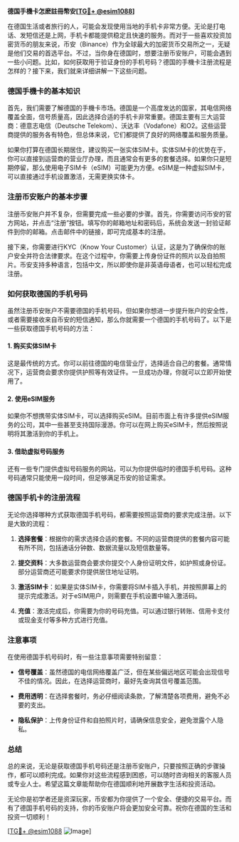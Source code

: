 **德国手機卡怎麽註冊幣安[[TG💪+ @esim1088](https://t.me/s/esim1088)]**

在德国生活或者旅行的人，可能会发现使用当地的手机卡非常方便。无论是打电话、发短信还是上网，手机卡都能提供稳定且快速的服务。而对于一些喜欢投资加密货币的朋友来说，币安（Binance）作为全球最大的加密货币交易所之一，无疑是他们交易的首选平台。不过，当你身在德国时，想要注册币安账户，可能会遇到一些小问题。比如，如何获取用于验证身份的手机号码？德国的手機卡注册流程是怎样的？接下来，我们就来详细讲解一下这些问题。

### 德国手機卡的基本知识

首先，我们需要了解德国的手機卡市场。德国是一个高度发达的国家，其电信网络覆盖全面，信号质量高，因此选择合适的手机卡非常重要。德国主要有三大运营商：德意志电信（Deutsche Telekom）、沃达丰（Vodafone）和O2。这些运营商提供的服务各有特色，但总体来说，它们都提供了良好的网络覆盖和服务质量。

如果你打算在德国长期居住，建议购买一张实体SIM卡。实体SIM卡的优势在于，你可以直接到运营商的营业厅办理，而且通常会有更多的套餐选择。如果你只是短期停留，那么使用电子SIM卡（eSIM）可能更为方便。eSIM是一种虚拟SIM卡，可以直接通过手机设置激活，无需更换实体卡。

### 注册币安账户的基本步骤

注册币安账户并不复杂，但需要完成一些必要的步骤。首先，你需要访问币安的官方网站，并点击“注册”按钮。填写你的邮箱地址和密码后，系统会发送一封验证邮件到你的邮箱。点击邮件中的链接，即可完成基本的注册。

接下来，你需要进行KYC（Know Your Customer）认证，这是为了确保你的账户安全并符合法律要求。在这个过程中，你需要上传身份证件的照片以及自拍照片。币安支持多种语言，包括中文，所以即使你是非英语母语者，也可以轻松完成注册。

### 如何获取德国的手机号码

虽然注册币安账户不需要德国的手机号码，但如果你想进一步提升账户的安全性，或者需要接收来自币安的短信通知，那么你就需要一个德国的手机号码了。以下是一些获取德国手机号码的方法：

#### 1. 购买实体SIM卡
这是最传统的方式。你可以前往德国的电信营业厅，选择适合自己的套餐。通常情况下，运营商会要求你提供护照等有效证件。一旦成功办理，你就可以立即开始使用了。

#### 2. 使用eSIM服务
如果你不想携带实体SIM卡，可以选择购买eSIM。目前市面上有许多提供eSIM服务的公司，其中一些甚至支持国际漫游。你可以在网上购买eSIM卡，然后按照说明将其激活到你的手机上。

#### 3. 借助虚拟号码服务
还有一些专门提供虚拟号码服务的网站，可以为你提供临时的德国手机号码。这种号码通常只能使用一段时间，但足够满足币安的验证需求。

### 德国手机卡的注册流程

无论你选择哪种方式获取德国手机号码，都需要按照运营商的要求完成注册。以下是大致的流程：

1. **选择套餐**：根据你的需求选择合适的套餐。不同的运营商提供的套餐内容可能有所不同，包括通话分钟数、数据流量以及短信数量等。
   
2. **提交资料**：大多数运营商会要求你提交个人身份证明文件，如护照或身份证。部分运营商还可能要求你提供居住地址证明。

3. **激活SIM卡**：如果是实体SIM卡，你需要将SIM卡插入手机，并按照屏幕上的提示完成激活。对于eSIM用户，则需要在手机设置中输入激活码。

4. **充值**：激活完成后，你需要为你的号码充值。可以通过银行转账、信用卡支付或现金支付等多种方式进行充值。

### 注意事项

在使用德国手机号码时，有一些注意事项需要特别留意：

- **信号覆盖**：虽然德国的电信网络覆盖广泛，但在某些偏远地区可能会出现信号不佳的情况。因此，在选择运营商时，最好先查询其信号覆盖范围。
  
- **费用透明**：在选择套餐时，务必仔细阅读条款，了解清楚各项费用，避免不必要的支出。

- **隐私保护**：上传身份证件和自拍照片时，请确保信息安全，避免泄露个人隐私。

### 总结

总的来说，无论是获取德国手机号码还是注册币安账户，只要按照正确的步骤操作，都可以顺利完成。如果你对这些流程感到困惑，可以随时咨询相关的客服人员或专业人士。希望这篇文章能帮助你在德国顺利地开展数字生活和投资活动。

无论你是初学者还是资深玩家，币安都为你提供了一个安全、便捷的交易平台。而有了德国手机号码的支持，你的币安账户将会更加安全可靠。祝你在德国的生活和投资一切顺利！

[[TG💪+ @esim1088](https://t.me/s/esim1088) ![Image](https://i.postimg.cc/4NQfJmqS/Snipaste-2025-05-13-00-14-12.png)]